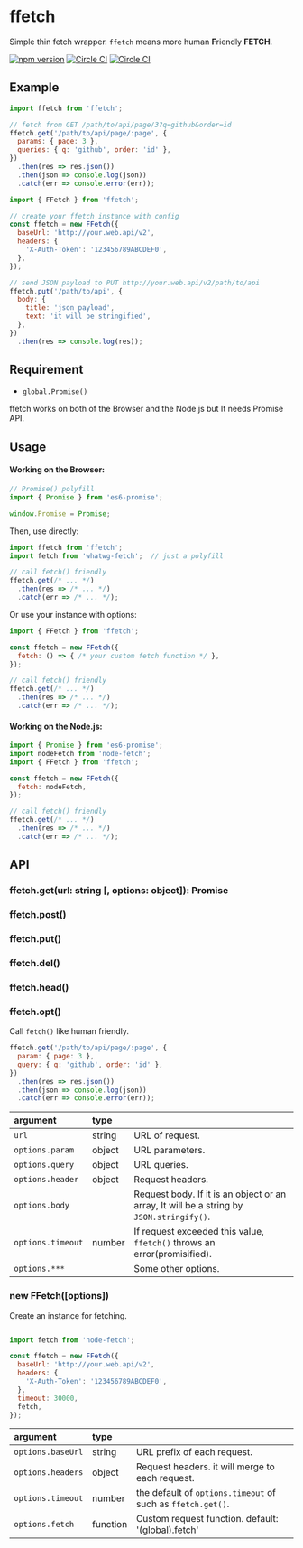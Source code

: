 # ffetch

Simple thin fetch wrapper. `ffetch` means more human **F**riendly **FETCH**.

[![npm version](https://badge.fury.io/js/ffetch.svg)](http://badge.fury.io/js/ffetch)
[![Circle CI](https://circleci.com/gh/axross/ffetch/tree/stable.svg?style=svg&circle-token=4ebcc03d8e89eec153012626ccb181ec2986ac64)](https://circleci.com/gh/axross/ffetch/tree/stable)
[![Circle CI](https://circleci.com/gh/axross/ffetch/tree/master.svg?style=svg&circle-token=4ebcc03d8e89eec153012626ccb181ec2986ac64)](https://circleci.com/gh/axross/ffetch/tree/master)

## Example

```javascript
import ffetch from 'ffetch';

// fetch from GET /path/to/api/page/3?q=github&order=id
ffetch.get('/path/to/api/page/:page', {
  params: { page: 3 },
  queries: { q: 'github', order: 'id' },
})
  .then(res => res.json())
  .then(json => console.log(json))
  .catch(err => console.error(err));
```

```javascript
import { FFetch } from 'ffetch';

// create your ffetch instance with config
const ffetch = new FFetch({
  baseUrl: 'http://your.web.api/v2',
  headers: {
    'X-Auth-Token': '123456789ABCDEF0',
  },
});

// send JSON payload to PUT http://your.web.api/v2/path/to/api
ffetch.put('/path/to/api', {
  body: {
    title: 'json payload',
    text: 'it will be stringified',
  },
})
  .then(res => console.log(res));
```

## Requirement

- `global.Promise()`

ffetch works on both of the Browser and the Node.js but It needs Promise API.

## Usage

#### Working on the Browser:

```javascript
// Promise() polyfill
import { Promise } from 'es6-promise';

window.Promise = Promise;
```

Then, use directly:

```javascript
import ffetch from 'ffetch';
import fetch from 'whatwg-fetch';  // just a polyfill

// call fetch() friendly
ffetch.get(/* ... */)
  .then(res => /* ... */)
  .catch(err => /* ... */);
```

Or use your instance with options:

```javascript
import { FFetch } from 'ffetch';

const ffetch = new FFetch({
  fetch: () => { /* your custom fetch function */ },
});

// call fetch() friendly
ffetch.get(/* ... */)
  .then(res => /* ... */)
  .catch(err => /* ... */);
```

#### Working on the Node.js:

```javascript
import { Promise } from 'es6-promise';
import nodeFetch from 'node-fetch';
import { FFetch } from 'ffetch';

const ffetch = new FFetch({
  fetch: nodeFetch,
});

// call fetch() friendly
ffetch.get(/* ... */)
  .then(res => /* ... */)
  .catch(err => /* ... */);
```

## API

### ffetch.get(url: string [, options: object]): Promise<Response>
### ffetch.post()
### ffetch.put()
### ffetch.del()
### ffetch.head()
### ffetch.opt()

Call `fetch()` like human friendly.

```javascript
ffetch.get('/path/to/api/page/:page', {
  param: { page: 3 },
  query: { q: 'github', order: 'id' },
})
  .then(res => res.json())
  .then(json => console.log(json))
  .catch(err => console.error(err));
```

|argument         |type  |                                                     |
|:--------------- |:---- |:--------------------------------------------------- |
|`url`            |string|URL of request.                                      |
|`options.param`  |object|URL parameters.                                      |
|`options.query`  |object|URL queries.                                         |
|`options.header` |object|Request headers.                                     |
|`options.body`   |      |Request body. If it is an object or an array, It will be a string by `JSON.stringify()`.|
|`options.timeout`|number|If request exceeded this value, `ffetch()` throws an error(promisified).|
|`options.***`    |      |Some other options.                                  |

### new FFetch([options])

Create an instance for fetching.

```javascript

import fetch from 'node-fetch';

const ffetch = new FFetch({
  baseUrl: 'http://your.web.api/v2',
  headers: {
    'X-Auth-Token': '123456789ABCDEF0',
  },
  timeout: 30000,
  fetch,
});
```

|argument         |type    |                                                   |
|:--------------- |:------ |:------------------------------------------------- |
|`options.baseUrl`|string  |URL prefix of each request.                        |
|`options.headers`|object  |Request headers. it will merge to each request.    |
|`options.timeout`|number  |the default of `options.timeout` of such as `ffetch.get()`.|
|`options.fetch`  |function|Custom request function. default: '(global).fetch' |
